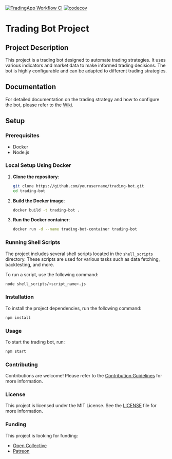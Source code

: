 [![TradingApp Workflow CI](https://github.com/gitchrisqueen/btc-trading-app/workflows/TradingApp%20Workflow%20CI/badge.svg)](https://github.com/gitchrisqueen/btc-trading-app/actions?query=workflow%3A%22TradingApp+Workflow+CI%22)
 [![codecov](https://codecov.io/gh/gitchrisqueen/btc-trading-app/branch/master/graph/badge.svg?token=LWZJEUV38A)](https://codecov.io/gh/gitchrisqueen/btc-trading-app)

# Trading Bot Project

## Project Description

This project is a trading bot designed to automate trading strategies. It uses various indicators and market data to make informed trading decisions. The bot is highly configurable and can be adapted to different trading strategies.

## Documentation

For detailed documentation on the trading strategy and how to configure the bot, please refer to the [Wiki](wiki/README.md).

## Setup

### Prerequisites

- Docker
- Node.js

### Local Setup Using Docker

1. **Clone the repository**:
    ```sh
    git clone https://github.com/yourusername/trading-bot.git
    cd trading-bot
    ```

2. **Build the Docker image**:
    ```sh
    docker build -t trading-bot .
    ```

3. **Run the Docker container**:
    ```sh
    docker run -d --name trading-bot-container trading-bot
    ```

### Running Shell Scripts

The project includes several shell scripts located in the `shell_scripts` directory. These scripts are used for various tasks such as data fetching, backtesting, and more.

To run a script, use the following command:
```sh
node shell_scripts/<script_name>.js
```

### Installation

To install the project dependencies, run the following command:
```sh
npm install
``` 

### Usage

To start the trading bot, run:
```sh
npm start
```

### Contributing

Contributions are welcome! Please refer to the [Contribution Guidelines](CONTRIBUTING.md) for more information.

### License

This project is licensed under the MIT License. See the [LICENSE](LICENSE) file for more information.

### Funding

This project is looking for funding:
- [Open Collective](https://opencollective.com/chris-queen-consulting)
- [Patreon](https://www.patreon.com/christopherqueenconsulting)
